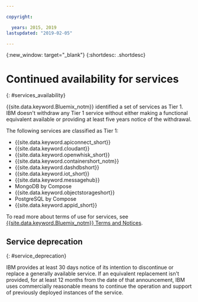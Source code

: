 ```yaml
---

copyright:

  years: 2015, 2019
lastupdated: "2019-02-05"

---
```


{:new_window: target="_blank"}
{:shortdesc: .shortdesc}

# Continued availability for services
{: #services_availability}

{{site.data.keyword.Bluemix_notm}} identified a set of services as Tier 1. IBM doesn't withdraw any Tier 1 service without either making a functional equivalent available or providing at least five years notice of the withdrawal.

The following services are classified as Tier 1:
  * {{site.data.keyword.apiconnect_short}}
  * {{site.data.keyword.cloudant}}
  * {{site.data.keyword.openwhisk_short}}
  * {{site.data.keyword.containershort_notm}}
  * {{site.data.keyword.dashdbshort}}
  * {{site.data.keyword.iot_short}}
  * {{site.data.keyword.messagehub}}
  * MongoDB by Compose
  * {{site.data.keyword.objectstorageshort}}
  * PostgreSQL by Compose
  * {{site.data.keyword.appid_short}}

To read more about terms of use for services, see [{{site.data.keyword.Bluemix_notm}} Terms and Notices](/docs/overview/terms-of-use/notices.html#terms).

## Service deprecation
{: #service_deprecation}

IBM provides at least 30 days notice of its intention to discontinue or replace a generally available service. If an equivalent replacement isn't provided, for at least 12 months from the date of that announcement, IBM uses commercially reasonable means to continue the operation and support of previously deployed instances of the service.

